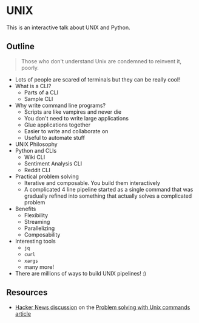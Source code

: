 # UNIX

This is an interactive talk about UNIX and Python.

## Outline

> Those who don't understand Unix are condemned to reinvent it, poorly.

- Lots of people are scared of terminals but they can be really cool!
- What is a CLI?
  - Parts of a CLI
  - Sample CLI
- Why write command line programs?
  - Scripts are like vampires and never die
  - You don't need to write large applications
  - Glue applications together
  - Easier to write and collaborate on
  - Useful to automate stuff
- UNIX Philosophy
- Python and CLIs
  - Wiki CLI
  - Sentiment Analysis CLI
  - Reddit CLI
- Practical problem solving
  - Iterative and composable. You build them interactively
  - A complicated 4 line pipeline started as a single command that was gradually refined into something that actually solves a complicated problem
- Benefits
  - Flexibility
  - Streaming
  - Parallelizing
  - Composability
- Interesting tools
  - `jq`
  - `curl`
  - `xargs`
  - many more!
- There are millions of ways to build UNIX pipelines! :)

## Resources

- [Hacker News discussion](https://news.ycombinator.com/item?id=19160659&utm_term=comment) on the [Problem solving with Unix commands article](http://vegardstikbakke.com/unix/)
